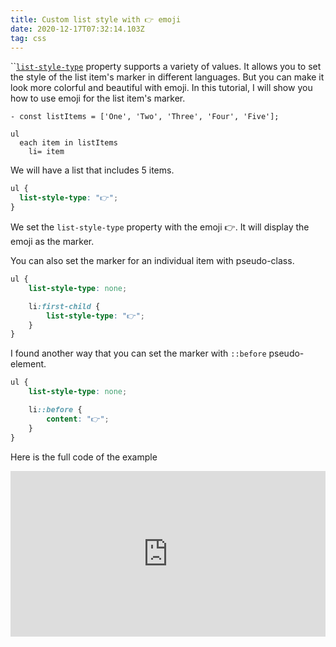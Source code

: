 ```yaml
---
title: Custom list style with 👉 emoji
date: 2020-12-17T07:32:14.103Z
tag: css
---
```

``[`list-style-type`](https://developer.mozilla.org/en-US/docs/Web/CSS/list-style-type) property supports a variety of values. It allows you to set the style of the list item's marker in different languages. But you can make it look more colorful and beautiful with emoji. In this tutorial, I will show you how to use emoji for the list item's marker.

```pug
- const listItems = ['One', 'Two', 'Three', 'Four', 'Five'];

ul 
  each item in listItems
    li= item
```

 We will have a list that includes 5 items. 

```scss
ul {
  list-style-type: "👉";
}
```

We set the `list-style-type` property with the emoji 👉. It will display the emoji as the marker. 

You can also set the marker for an individual item with pseudo-class.

```scss
ul {
	list-style-type: none;

	li:first-child {
		list-style-type: "👉";
	}
}

```

I found another way that you can set the marker with `::before` pseudo-element.

```scss
ul {
	list-style-type: none;

	li::before {
		content: "👉";
	}
}

```

Here is the full code of the example

<iframe height="265" style="width: 100%;" scrolling="no" title="Custom list style with emoji" src="https://codepen.io/phongduong/embed/preview/yLaVzgO?height=265&theme-id=dark&default-tab=html,result" frameborder="no" loading="lazy" allowtransparency="true" allowfullscreen="true">
  See the Pen <a href='https://codepen.io/phongduong/pen/yLaVzgO'>Custom list style with emoji</a> by Phong Duong
  (<a href='https://codepen.io/phongduong'>@phongduong</a>) on <a href='https://codepen.io'>CodePen</a>.
</iframe>